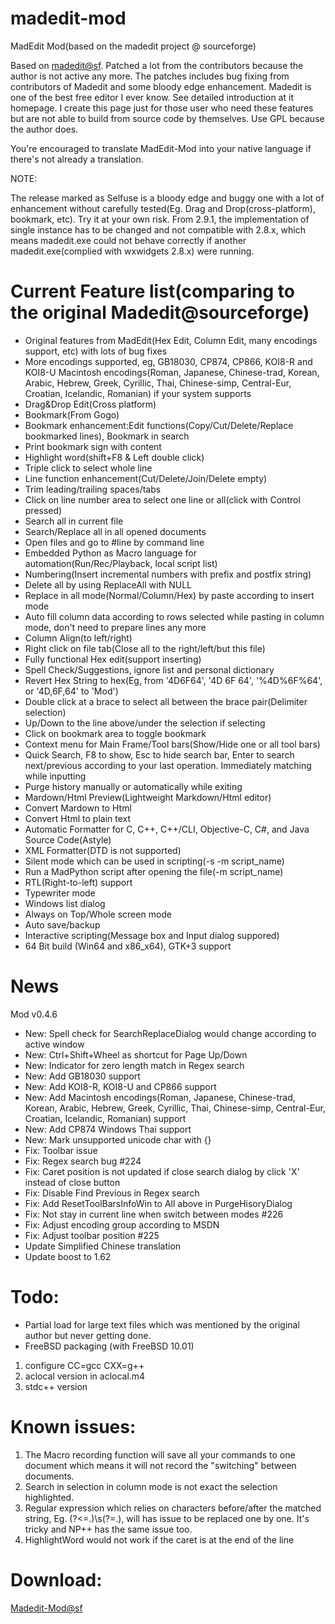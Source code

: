 madedit-mod
===========

MadEdit Mod(based on the madedit project @ sourceforge)

Based on [madedit@sf](https://sourceforge.net/projects/madedit/). Patched a lot from the contributors because the author is not active any more. The patches includes bug fixing from contributors of Madedit and some bloody edge enhancement. Madedit is one of the best free editor I ever know. See detailed introduction at it homepage. I create this page just for those user who need these features but are not able to build from source code by themselves. Use GPL because the author does.

You're encouraged to translate MadEdit-Mod into your native language if there's not already a translation.

NOTE:

The release marked as Selfuse is a bloody edge and buggy one with a lot of enhancement without carefully tested(Eg. Drag and Drop(cross-platform), bookmark, etc). Try it at your own risk. From 2.9.1, the implementation of single instance has to be changed and not compatible with 2.8.x, which means madedit.exe could not behave correctly if another madedit.exe(complied with wxwidgets 2.8.x) were running.


Current Feature list(comparing to the original Madedit@sourceforge)
===================================================================
* Original features from MadEdit(Hex Edit, Column Edit, many encodings support, etc) with lots of bug fixes
* More encodings supported, eg, GB18030, CP874, CP866, KOI8-R and KOI8-U Macintosh encodings(Roman, Japanese, Chinese-trad, Korean, Arabic, Hebrew, Greek, Cyrillic, Thai, Chinese-simp, Central-Eur, Croatian, Icelandic, Romanian) if your system supports
* Drag&Drop Edit(Cross platform)
* Bookmark(From Gogo)
* Bookmark enhancement:Edit functions(Copy/Cut/Delete/Replace bookmarked lines), Bookmark in search
* Print bookmark sign with content
* Highlight word(shift+F8 & Left double click)
* Triple click to select whole line
* Line function enhancement(Cut/Delete/Join/Delete empty)
* Trim leading/trailing spaces/tabs
* Click on line number area to select one line or all(click with Control pressed)
* Search all in current file
* Search/Replace all in all opened documents
* Open files and go to #line by command line
* Embedded Python as Macro language for automation(Run/Rec/Playback, local script list)
* Numbering(Insert incremental numbers with prefix and postfix string)
* Delete all by using ReplaceAll with NULL
* Replace in all mode(Normal/Column/Hex) by paste according to insert mode
* Auto fill column data according to rows selected while pasting in column mode, don't need to prepare lines any more
* Column Align(to left/right)
* Right click on file tab(Close all to the right/left/but this file)
* Fully functional Hex edit(support inserting)
* Spell Check/Suggestions, ignore list and personal dictionary
* Revert Hex String to hex(Eg, from '4D6F64', '4D 6F 64', '%4D%6F%64', or '4D,6F,64' to 'Mod')
* Double click at a brace to select all between the brace pair(Delimiter selection)
* Up/Down to the line above/under the selection if selecting
* Click on bookmark area to toggle bookmark
* Context menu for Main Frame/Tool bars(Show/Hide one or all tool bars)
* Quick Search, F8 to show, Esc to hide search bar, Enter to search next/previous according to your last operation. Immediately matching while inputting
* Purge history manually or automatically while exiting
* Mardown/Html Preview(Lightweight Markdown/Html editor)
* Convert Mardown to Html
* Convert Html to plain text
* Automatic Formatter for C, C++, C++/CLI, Objective-C, C#, and Java Source Code(Astyle)
* XML Formatter(DTD is not supported)
* Silent mode which can be used in scripting(-s -m script_name)
* Run a MadPython script after opening the file(-m script_name)
* RTL(Right-to-left) support
* Typewriter mode
* Windows list dialog
* Always on Top/Whole screen mode
* Auto save/backup
* Interactive scripting(Message box and Input dialog suppored)
* 64 Bit build (Win64 and x86_x64), GTK+3 support

News
=======
Mod v0.4.6
* New: Spell check for SearchReplaceDialog would change according to active window
* New: Ctrl+Shift+Wheel as shortcut for Page Up/Down
* New: Indicator for zero length match in Regex search
* New: Add GB18030 support
* New: Add KOI8-R, KOI8-U and CP866 support
* New: Add Macintosh encodings(Roman, Japanese, Chinese-trad, Korean, Arabic, Hebrew, Greek, Cyrillic, Thai, Chinese-simp, Central-Eur, Croatian, Icelandic, Romanian) support
* New: Add CP874 Windows Thai support
* New: Mark unsupported unicode char with {}
* Fix: Toolbar issue
* Fix: Regex search bug #224
* Fix: Caret position is not updated if close search dialog by click 'X' instead of close button
* Fix: Disable Find Previous in Regex search
* Fix: Add ResetToolBarsInfoWin to All above in PurgeHisoryDialog
* Fix: Not stay in current line when switch between modes #226
* Fix: Adjust encoding group according to MSDN
* Fix: Adjust toolbar position #225
* Update Simplified Chinese translation
* Update boost to 1.62

Todo:
=====
* Partial load for large text files which was mentioned by the original author but never getting done.
* FreeBSD packaging (with FreeBSD 10.01)
1. configure CC=gcc CXX=g++
2. aclocal version in aclocal.m4
3. stdc++ version

Known issues:
=============
1. The Macro recording function will save all your commands to one document which
    means it will not record the "switching" between documents.
2. Search in selection in column mode is not exact the selection highlighted.
3. Regular expression which relies on characters before/after the matched string, 
    Eg. (?<=.)\s(?=.), will has issue to be replaced one by one. It's tricky and
    NP++ has the same issue too.
4. HighlightWord would not work if the caret is at the end of the line

Download:
=============
[Madedit-Mod@sf](https://sourceforge.net/projects/madedit-mod/files/?source=navbar)